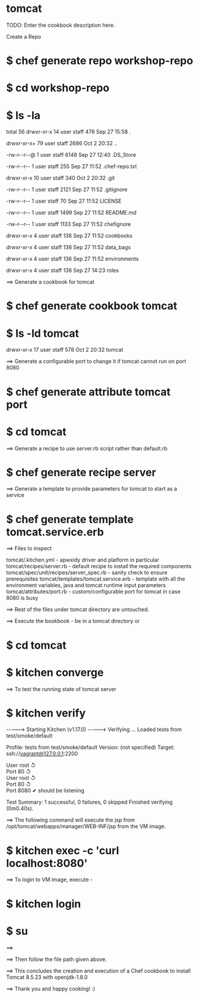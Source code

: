 # tomcat

TODO: Enter the cookbook description here.

Create a Repo

# $ chef generate repo workshop-repo

# $ cd workshop-repo

# $ ls -la

total 56
drwxr-xr-x  14 user  staff   476 Sep 27 15:58 .

drwxr-xr-x+ 79 user  staff  2686 Oct  2 20:32 ..

-rw-r--r--@  1 user  staff  6148 Sep 27 12:40 .DS_Store

-rw-r--r--   1 user  staff   255 Sep 27 11:52 .chef-repo.txt

drwxr-xr-x  10 user  staff   340 Oct  2 20:32 .git

-rw-r--r--   1 user  staff  2121 Sep 27 11:52 .gitignore

-rw-r--r--   1 user  staff    70 Sep 27 11:52 LICENSE

-rw-r--r--   1 user  staff  1499 Sep 27 11:52 README.md

-rw-r--r--   1 user  staff  1133 Sep 27 11:52 chefignore

drwxr-xr-x   4 user  staff   136 Sep 27 11:52 cookbooks

drwxr-xr-x   4 user  staff   136 Sep 27 11:52 data_bags

drwxr-xr-x   4 user  staff   136 Sep 27 11:52 environments

drwxr-xr-x   4 user  staff   136 Sep 27 14:23 roles

==> Generate a cookbook for tomcat

# $ chef generate cookbook tomcat

# $ ls -ld tomcat 

drwxr-xr-x  17 user  staff   578 Oct  2 20:32 tomcat

==> Generate a configurable port to change it if tomcat cannot run on port 8080

# $ chef generate attribute tomcat port

# $ cd tomcat

==> Generate a recipe to use server.rb script rather than default.rb

# $ chef generate recipe server

==> Generate a template to provide parameters for tomcat to start as a service

# $ chef generate template tomcat.service.erb

==> Files to inspect

tomcat/.kitchen.yml - apwxidy driver and platform in particular
tomcat/recipes/server.rb - default recipe to install the required components
tomcat/spec/unit/recipes/server_spec.rb - sanity check to ensure prerequisites
tomcat/templates/tomcat.service.erb - template with all the environment variables, java and tomcat runtime input parameters
tomcat/attributes/port.rb - custom/configurable port for tomcat in case 8080 is busy

==> Rest of the files under tomcat directory are untouched.

==> Execute the bookbook - be in a tomcat directory or

# $ cd tomcat

# $ kitchen converge

==> To test the running state of tomcat server

# $ kitchen verify

-----> Starting Kitchen (v1.17.0)
-----> Verifying <default-centos-73>...
       Loaded tests from test/smoke/default 

Profile: tests from test/smoke/default
Version: (not specified)
Target:  ssh://vagrant@127.0.0.1:2200

User root
   ↺  
Port 80
   ↺  
User root
   ↺  
Port 80
   ↺  
Port 8080
   ✔  should be listening

Test Summary: 1 successful, 0 failures, 0 skipped
     Finished verifying <default-centos-73> (0m0.40s).

==> The following command will execute the jsp from /opt/tomcat/webapps/manager/WEB-INF/jsp from the VM image.

# $ kitchen exec -c 'curl localhost:8080'

==> To login to VM image, execute -

# $ kitchen login

# $ su 

==> <super user passwd is vagrant>

==> Then follow the file path given above.

==> This concludes the creation and execution of a Chef cookbook to install Tomcat 8.5.23 with openjdk-1.8.0

==> Thank you and happy cooking! :)
